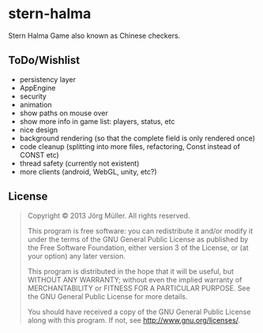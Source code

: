 stern-halma
===========

Stern Halma Game also known as Chinese checkers.

ToDo/Wishlist
-------------

* persistency layer
* AppEngine
* security
* animation
* show paths on mouse over
* show more info in game list: players, status, etc
* nice design
* background rendering (so that the complete field is only rendered once)
* code cleanup (splitting into more files, refactoring, Const instead of CONST etc)
* thread safety (currently not existent)
* more clients (android, WebGL, unity, etc?)

License
-------

> Copyright © 2013 Jörg Müller. All rights reserved.
>
> This program is free software: you can redistribute it and/or modify
> it under the terms of the GNU General Public License as published by
> the Free Software Foundation, either version 3 of the License, or
> (at your option) any later version.
> 
> This program is distributed in the hope that it will be useful,
> but WITHOUT ANY WARRANTY; without even the implied warranty of
> MERCHANTABILITY or FITNESS FOR A PARTICULAR PURPOSE.  See the
> GNU General Public License for more details.
> 
> You should have received a copy of the GNU General Public License
> along with this program.  If not, see <http://www.gnu.org/licenses/>.
